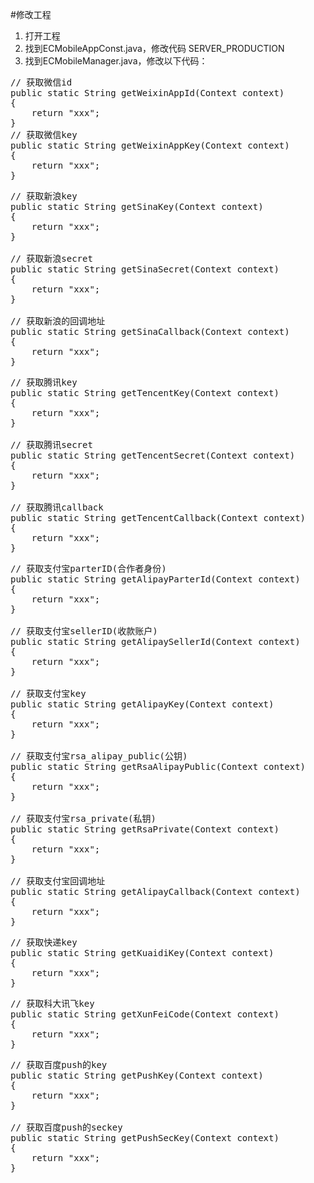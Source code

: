 #修改工程

1. 打开工程
2. 找到ECMobileAppConst.java，修改代码 SERVER_PRODUCTION
3. 找到ECMobileManager.java，修改以下代码：
<pre>
// 获取微信id
public static String getWeixinAppId(Context context)
{
    return "xxx";
}	
// 获取微信key
public static String getWeixinAppKey(Context context)
{
    return "xxx";
}
</pre>

<pre>
// 获取新浪key
public static String getSinaKey(Context context)
{
    return "xxx";
}

// 获取新浪secret
public static String getSinaSecret(Context context)
{
    return "xxx";
}

// 获取新浪的回调地址
public static String getSinaCallback(Context context)
{
    return "xxx";
}
</pre>

<pre>
// 获取腾讯key
public static String getTencentKey(Context context)
{
    return "xxx";
}

// 获取腾讯secret
public static String getTencentSecret(Context context)
{
    return "xxx";
}

// 获取腾讯callback
public static String getTencentCallback(Context context)
{
    return "xxx";
}
</pre>

<pre>
// 获取支付宝parterID(合作者身份)	
public static String getAlipayParterId(Context context)
{
    return "xxx";
}

// 获取支付宝sellerID(收款账户)
public static String getAlipaySellerId(Context context)
{
    return "xxx";
}

// 获取支付宝key
public static String getAlipayKey(Context context)
{
    return "xxx";
}

// 获取支付宝rsa_alipay_public(公钥)
public static String getRsaAlipayPublic(Context context)
{
    return "xxx";
}

// 获取支付宝rsa_private(私钥)
public static String getRsaPrivate(Context context)
{
    return "xxx";
}

// 获取支付宝回调地址
public static String getAlipayCallback(Context context)
{
    return "xxx";
}
</pre>

<pre>
// 获取快递key
public static String getKuaidiKey(Context context)
{
    return "xxx";
}
</pre>

<pre>
// 获取科大讯飞key
public static String getXunFeiCode(Context context)
{
    return "xxx";
}
</pre>

<pre>
// 获取百度push的key
public static String getPushKey(Context context)
{
    return "xxx";
}

// 获取百度push的seckey
public static String getPushSecKey(Context context)
{
    return "xxx";
}		
</pre>
